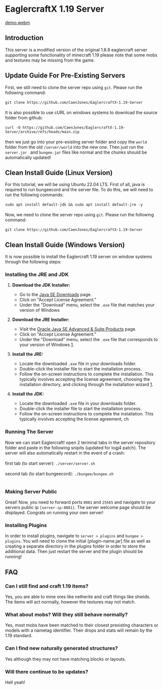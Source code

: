 
# EaglercraftX 1.19 Server
[demo.webm](https://github.com/CaenJones/EaglercraftX-1.19-Server/assets/131218155/0ee532ab-46d3-4959-ac9a-860931ffd649)

## Introduction
This server is a modified version of the original 1.8.8 eaglercraft server supporting some functionality of minecraft 1.19 please note that some mobs and textures may be missing from the game.

## Update Guide For Pre-Existing Servers
First, we still need to clone the server repo using `git`. Please run the following command:
<br>
<br>
`git clone https://github.com/CaenJones/EaglercraftX-1.19-Server`
<br>
<br>
It is also possible to use cURL on windows systems to download the source folder from github:
<br>
<br>
`curl -O https://github.com/CaenJones/EaglercraftX-1.19-Server/archive/refs/heads/main.zip`
<br>
<br>
then we just go into your pre-existing server folder and copy the `world` folder from the old `/server/world` into the new one. Then just run the `server.jar ` and `bungee.jar` files like normal and the chunks should be automatically updated!

## Clean Install Guide (Linux Version)
For this tutorial, we will be using Ubuntu 22.04 LTS. First of all, java is required to run bungeecord and the server file. To do this, we will need to run the following commands:
<br>
<br>
`sudo apt install default-jdk && sudo apt install default-jre -y`
<br>
<br>
Now, we need to clone the server repo using `git`. Please run the following command:
<br>
<br>
`git clone https://github.com/CaenJones/EaglercraftX-1.19-Server`

## Clean Install Guide (Windows Version)
It is now possible to install the Eaglercraft 1.19 server on window systems through the following steps:

### Installing the JRE and JDK
1.  **Download the JDK Installer:**
    -   Go to the [Java SE Downloads](https://www.oracle.com/java/technologies/javase-jdk11-downloads.html) page.
    -   Click on "Accept License Agreement."
    -   Under the "Download" menu, select the `.exe` file that matches your version of Windows 

1.  **Download the JRE Installer:**
    -   Visit the [Oracle Java SE Advanced & Suite Products](https://www.oracle.com/java/technologies/javase-jre8-downloads.html) page.
    -   Click on "Accept License Agreement."
    -   Under the "Download" menu, select the `.exe` file that corresponds to your version of Windows [1](https://docs.oracle.com/javacomponents/msi-jre/install-guide/installing-jre-command-line.htm).

2.  **Install the JRE:**
    -   Locate the downloaded `.exe` file in your downloads folder.
    -   Double-click the installer file to start the installation process.
    -   Follow the on-screen instructions to complete the installation. This typically involves accepting the license agreement, choosing the installation directory, and clicking through the installation wizard [1](https://docs.oracle.com/javacomponents/msi-jre/install-guide/installing-jre-command-line.htm).

2.  **Install the JDK:**
    -   Locate the downloaded `.exe` file in your downloads folder.
    -   Double-click the installer file to start the installation process.
    -   Follow the on-screen instructions to complete the installation. This typically involves accepting the license agreement, ch
### Running The Server
Now we can start Eaglercraft! open 2 terminal tabs in the server repository folder and paste in the following snipits (updated for logj4 patch). The server will also automatically restart in the event of a crash:
<br>
<br>
first tab (to start server): `./server/server.sh`
<br>
<br>
second tab (to start bungeecord): `./bungee/bungee.sh`
<br>
<br>
### Making Server Public
Great! Now, you need to forward ports  `8081` and `25565` and navigate to your servers public ip `[server-ip:8081]`. The server welcome page should be displayed. Congrats on running your own server!

### Installing Plugins
In order to install plugins, navigate to `server > plugins` and `bungee > plugins`. You will need to clone the initial [plugin-name.jar] file as well as creating a separate directory in the plugins folder in order to store the additional data. Then just restart the server and the plugin should be running!

## FAQ
### Can I still find and craft 1.19 items?
Yes, you are able to mine ores like netherite and craft things like shields. The items will act normally, however the textures may not match.
### What about mobs? Will they still behave normally?
Yes, most mobs have been matched to their closest prexisting characters or models with a nametag identifier. Their drops and stats will remain by the 1.19 standard.
### Can I find new naturally generated structures?
Yes although they may not have matching blocks or layouts.
### Will there continue to be updates?
Hell yeah!
